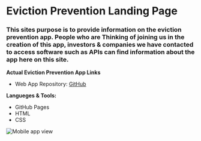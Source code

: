 # Eviction Prevention Landing Page 

### This sites purpose is to provide information on the eviction prevention app. People who are Thinking of joining us in the creation of this app, investors & companies we have contacted to access software such as APIs can find information about the app here on this site.

**Actual Eviction Prevention App Links**
- Web App Repository: [GitHub](https://github.com/LWRGitHub/eviction_prevention)

**Langueges & Tools:**
- GitHub Pages
- HTML
- CSS

<img alt="Mobile app view" src="https://github.com/lwrgithub/eviction-prevention-landing-page-/blob/main/img/eviction-prevention-mobile-view.png" />
